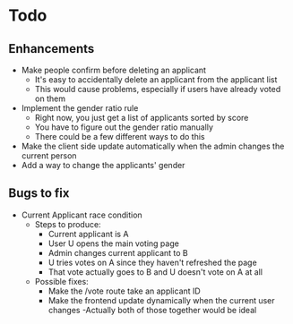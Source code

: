 # Todo

## Enhancements
- Make people confirm before deleting an applicant
  - It's easy to accidentally delete an applicant from the applicant list
  - This would cause problems, especially if users have already voted on them
- Implement the gender ratio rule
  - Right now, you just get a list of applicants sorted by score
  - You have to figure out the gender ratio manually
  - There could be a few different ways to do this
- Make the client side update automatically when the admin changes the current person
- Add a way to change the applicants' gender

## Bugs to fix
- Current Applicant race condition
  - Steps to produce:
    - Current applicant is A
    - User U opens the main voting page
    - Admin changes current applicant to B
    - U tries votes on A since they haven't refreshed the page
    - That vote actually goes to B and U doesn't vote on A at all
  - Possible fixes:
    - Make the /vote route take an applicant ID
    - Make the frontend update dynamically when the current user changes
    -Actually both of those together would be ideal
